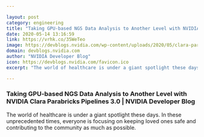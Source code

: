 ```yaml
---

layout: post
category: engineering
title: "Taking GPU-based NGS Data Analysis to Another Level with NVIDIA Clara Parabricks Pipelines 3.0"
date: 2020-05-14 13:16:59
link: https://vrhk.co/35WeTeo
image: https://devblogs.nvidia.com/wp-content/uploads/2020/05/clara-parabricks-pipeline-architecture.png
domain: devblogs.nvidia.com
author: "NVIDIA Developer Blog"
icon: https://devblogs.nvidia.com/favicon.ico
excerpt: "The world of healthcare is under a giant spotlight these days. In these unprecedented times, everyone is focusing on keeping loved ones safe and contributing to the community as much as possible."

---
```


### Taking GPU-based NGS Data Analysis to Another Level with NVIDIA Clara Parabricks Pipelines 3.0 | NVIDIA Developer Blog

The world of healthcare is under a giant spotlight these days. In these unprecedented times, everyone is focusing on keeping loved ones safe and contributing to the community as much as possible.
